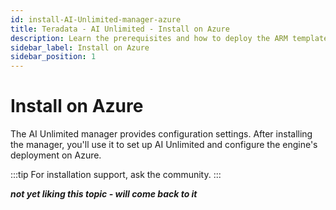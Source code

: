 ```yaml
---
id: install-AI-Unlimited-manager-azure
title: Teradata - AI Unlimited - Install on Azure
description: Learn the prerequisites and how to deploy the ARM template for the manager.
sidebar_label: Install on Azure
sidebar_position: 1
---
```


# Install on Azure

The AI Unlimited manager provides configuration settings. After installing the manager, you'll use it to set up AI Unlimited and configure the engine's deployment on Azure.

:::tip
For installation support, ask the community.
:::

***not yet liking this topic - will come back to it***
